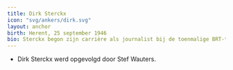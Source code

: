 ```yaml
---
title: Dirk Sterckx
icon: "svg/ankers/dirk.svg"
layout: anchor
birth: Herent, 25 september 1946
bio: Sterckx begon zijn carrière als journalist bij de toenmalige BRT-televisie in 1975. Hij was EG-correspondent, eindredacteur en chef-nieuws. Sterckx verliet in 1998 de VRT voor een politieke carière bij Open VLD.
---
```


* Dirk Sterckx werd opgevolgd door Stef Wauters.
